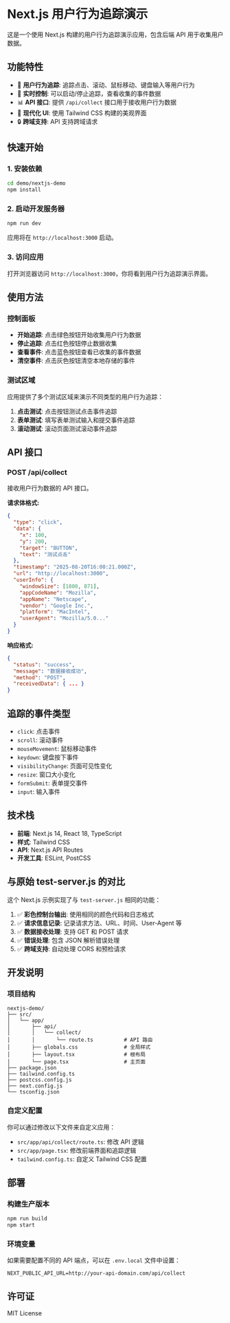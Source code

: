 # Next.js 用户行为追踪演示

这是一个使用 Next.js 构建的用户行为追踪演示应用，包含后端 API 用于收集用户数据。

## 功能特性

- 🎯 **用户行为追踪**: 追踪点击、滚动、鼠标移动、键盘输入等用户行为
- 🔧 **实时控制**: 可以启动/停止追踪，查看收集的事件数据
- 📊 **API 接口**: 提供 `/api/collect` 接口用于接收用户行为数据
- 🎨 **现代化 UI**: 使用 Tailwind CSS 构建的美观界面
- 🔒 **跨域支持**: API 支持跨域请求

## 快速开始

### 1. 安装依赖

```bash
cd demo/nextjs-demo
npm install
```

### 2. 启动开发服务器

```bash
npm run dev
```

应用将在 `http://localhost:3000` 启动。

### 3. 访问应用

打开浏览器访问 `http://localhost:3000`，你将看到用户行为追踪演示界面。

## 使用方法

### 控制面板

- **开始追踪**: 点击绿色按钮开始收集用户行为数据
- **停止追踪**: 点击红色按钮停止数据收集
- **查看事件**: 点击蓝色按钮查看已收集的事件数据
- **清空事件**: 点击灰色按钮清空本地存储的事件

### 测试区域

应用提供了多个测试区域来演示不同类型的用户行为追踪：

1. **点击测试**: 点击按钮测试点击事件追踪
2. **表单测试**: 填写表单测试输入和提交事件追踪
3. **滚动测试**: 滚动页面测试滚动事件追踪

## API 接口

### POST /api/collect

接收用户行为数据的 API 接口。

**请求体格式:**
```json
{
  "type": "click",
  "data": {
    "x": 100,
    "y": 200,
    "target": "BUTTON",
    "text": "测试点击"
  },
  "timestamp": "2025-08-20T16:00:21.000Z",
  "url": "http://localhost:3000",
  "userInfo": {
    "windowSize": [1800, 871],
    "appCodeName": "Mozilla",
    "appName": "Netscape",
    "vendor": "Google Inc.",
    "platform": "MacIntel",
    "userAgent": "Mozilla/5.0..."
  }
}
```

**响应格式:**
```json
{
  "status": "success",
  "message": "数据接收成功",
  "method": "POST",
  "receivedData": { ... }
}
```

## 追踪的事件类型

- `click`: 点击事件
- `scroll`: 滚动事件
- `mouseMovement`: 鼠标移动事件
- `keydown`: 键盘按下事件
- `visibilityChange`: 页面可见性变化
- `resize`: 窗口大小变化
- `formSubmit`: 表单提交事件
- `input`: 输入事件

## 技术栈

- **前端**: Next.js 14, React 18, TypeScript
- **样式**: Tailwind CSS
- **API**: Next.js API Routes
- **开发工具**: ESLint, PostCSS

## 与原始 test-server.js 的对比

这个 Next.js 示例实现了与 `test-server.js` 相同的功能：

1. ✅ **彩色控制台输出**: 使用相同的颜色代码和日志格式
2. ✅ **请求信息记录**: 记录请求方法、URL、时间、User-Agent 等
3. ✅ **数据接收处理**: 支持 GET 和 POST 请求
4. ✅ **错误处理**: 包含 JSON 解析错误处理
5. ✅ **跨域支持**: 自动处理 CORS 和预检请求

## 开发说明

### 项目结构

```
nextjs-demo/
├── src/
│   └── app/
│       ├── api/
│       │   └── collect/
│       │       └── route.ts          # API 路由
│       ├── globals.css               # 全局样式
│       ├── layout.tsx                # 根布局
│       └── page.tsx                  # 主页面
├── package.json
├── tailwind.config.ts
├── postcss.config.js
├── next.config.js
└── tsconfig.json
```

### 自定义配置

你可以通过修改以下文件来自定义应用：

- `src/app/api/collect/route.ts`: 修改 API 逻辑
- `src/app/page.tsx`: 修改前端界面和追踪逻辑
- `tailwind.config.ts`: 自定义 Tailwind CSS 配置

## 部署

### 构建生产版本

```bash
npm run build
npm start
```

### 环境变量

如果需要配置不同的 API 端点，可以在 `.env.local` 文件中设置：

```env
NEXT_PUBLIC_API_URL=http://your-api-domain.com/api/collect
```

## 许可证

MIT License
